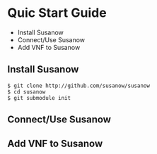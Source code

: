 
# Quic Start Guide

- Install Susanow
- Connect/Use Susanow
- Add VNF to Susanow


## Install Susanow

```
$ git clone http://github.com/susanow/susanow
$ cd susanow
$ git submodule init
```

## Connect/Use Susanow
## Add VNF to Susanow

